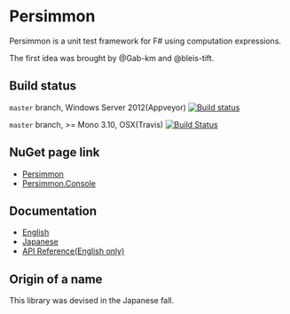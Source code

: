 # Persimmon

Persimmon is a unit test framework for F# using computation expressions.

The first idea was brought by @Gab-km and @bleis-tift.

## Build status

``master`` branch, Windows Server 2012(Appveyor) [![Build status](https://ci.appveyor.com/api/projects/status/89d7837yqc2kg8lt/branch/master?svg=true)](https://ci.appveyor.com/project/pocketberserker/persimmon/branch/master)

``master`` branch, >= Mono 3.10, OSX(Travis) [![Build Status](https://travis-ci.org/persimmon-projects/Persimmon.svg?branch=master)](https://travis-ci.org/persimmon-projects/Persimmon)

## NuGet page link

* [Persimmon](https://www.nuget.org/packages/Persimmon/)
* [Persimmon.Console](https://www.nuget.org/packages/Persimmon.Console)

## Documentation

* [English](http://persimmon-projects.github.io/Persimmon/)
* [Japanese](http://persimmon-projects.github.io/Persimmon/ja/)
* [API Reference(English only)](http://persimmon-projects.github.io/Persimmon/reference/)

## Origin of a name

This library was devised in the Japanese fall.
